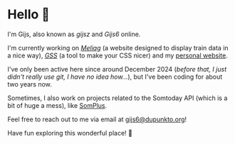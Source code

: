 # Hello 👋

I'm Gijs, also known as _gijsz_ and _Gijs6_ online.

I'm currently working on [*Meliag*](https://github.com/Gijs6/Meliag) (a website designed to display train data in a nice way), [*GSS*](https://github.com/Gijs6/GSS) (a tool to make your CSS nicer) and my [personal website](https://www.gijs6.nl/).

I've only been active here since around December 2024 (_before that, I just didn't really use git, I have no idea how..._), but I've been coding for about two years now.

Sometimes, I also work on projects related to the Somtoday API (which is a bit of huge a mess), like [SomPlus](https://github.com/Gijs6/SomPlus).

Feel free to reach out to me via email at [gijs6@dupunkto.org](mailto:gijs6@dupunkto.org)!

Have fun exploring this wonderful place! 🚀  
